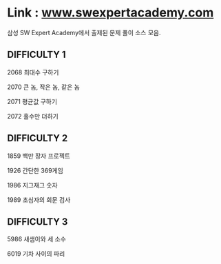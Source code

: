 Link : www.swexpertacademy.com
==============================
삼성 SW Expert Academy에서 출제된 문제 풀이 소스 모음.

DIFFICULTY 1
------------
2068 최대수 구하기

2070 큰 놈, 작은 놈, 같은 놈

2071 평균값 구하기

2072 홀수만 더하기

DIFFICULTY 2
------------
1859 백만 장자 프로젝트

1926 간단한 369게임

1986 지그재그 숫자

1989 초심자의 회문 검사

DIFFICULTY 3
------------
5986 새샘이와 세 소수

6019 기차 사이의 파리

